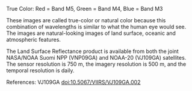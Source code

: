 True Color: Red = Band M5, Green = Band M4, Blue = Band M3

These images are called true-color or natural color because this combination of wavelengths is similar to what the human eye would see. The images are natural-looking images of land surface, oceanic and atmospheric features.

The Land Surface Reflectance product is available from both the joint NASA/NOAA Suomi NPP (VNP09GA) and NOAA-20 (VJ109GA) satellites. The sensor resolution is 750 m, the imagery resolution is 500 m, and the temporal resolution is daily.

References: VJ109GA [doi:10.5067/VIIRS/VJ109GA.002](https://doi.org/10.5067/VIIRS/VJ109GA.002)
